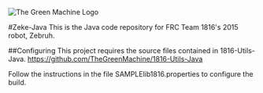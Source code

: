 ![The Green Machine Logo](http://edinarobotics.com/sites/all/themes/greenmachine/assets/images/Logo.gif)

#Zeke-Java
This is the Java code repository for FRC Team 1816's 2015 robot, Zebruh.

##Configuring
This project requires the source files contained in 1816-Utils-Java.
https://github.com/TheGreenMachine/1816-Utils-Java

Follow the instructions in the file SAMPLElib1816.properties to configure the build.